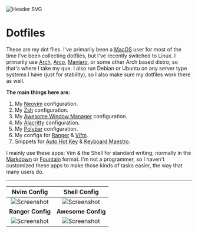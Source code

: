 ![Header SVG](https://makccr.github.io/images/github-header.svg)

# Dotfiles
These are my dot files. I've primarily been a [MacOS](https://apple.com/macos/) user for most of the time I've been collecting dotfiles, but I've recently switched to Linux. I primarily use [Arch](https://www.archlinux.org), [Arco](https://arcolinux.com/), [Manjaro](https://manjaro.org), or some other Arch based distro; so that's where I take my que. I also run Debian or Ubuntu on any server type systems I have (just for stability), so I also make sure my dotfiles work there as well.

**The main things here are:**
1. My [Neovim](https://neovim.io/) configuration. 
2. My [Zsh](https://www.zsh.org/) configuration.
3. My [Awesome Window Manager](https://awesomewm.org/) configuration.
4. My [Alacritty](https://github.com/alacritty/alacritty) configuration.
5. My [Polybar](https://polybar.github.io/) configuration.
6. My configs for [Ranger](https://github.com/ranger/ranger) & [Vifm](https://github.com/vifm/vifm).
7. Snippets for [Auto Hot Key](https://www.autohotkey.com/) & [Keyboard Maestro](https://www.keyboardmaestro.com/main/). 

I mainly use these apps: Vim & the Shell for standard writing; normally in the [Markdown](https://www.markdownguide.org/) or [Fountain](https://fountain.io/) format. I'm not a programmer, so I haven't customized these apps to make those kinds of tasks easier, the way that many users do.

---

**Nvim Config** | **Shell Config**
:-------: | :-------:
![Screenshot](https://raw.githubusercontent.com/makccr/dot/master/images/vim.jpg) | ![Screenshot](https://raw.githubusercontent.com/makccr/dot/master/images/profile.jpg)
 **Ranger Config** | **Awesome Config**
![Screenshot](https://raw.githubusercontent.com/makccr/dot/master/images/ranger.jpg) | ![Screenshot](https://raw.githubusercontent.com/makccr/dot/master/images/awesome.jpg)

